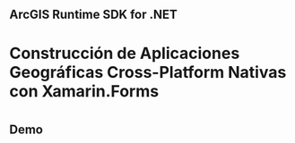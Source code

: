 <h2><b>ArcGIS Runtime SDK for .NET</b></h2>
<h1><b>Construcción de Aplicaciones Geográficas Cross-Platform Nativas con Xamarin.Forms</b><h1>
<h2>Demo</h2>  
